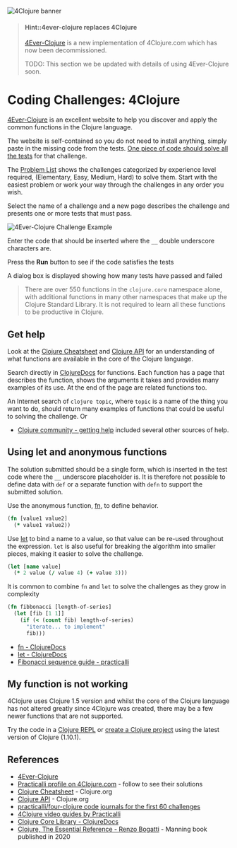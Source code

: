 ![4Clojure banner](https://raw.githubusercontent.com/practicalli/graphic-design/live/banners/4clojure-banner.png)

> #### Hint::4ever-clojure replaces 4Clojure
> [4Ever-Clojure](https://4clojure.oxal.org/) is a new implementation of 4Clojure.com which has now been decommissioned.
>
> TODO: This section we be updated with details of using 4Ever-Clojure soon.


# Coding Challenges: 4Clojure
[4Ever-Clojure](https://4clojure.oxal.org/) is an excellent website to help you discover and apply the common functions in the Clojure language.

The website is self-contained so you do not need to install anything, simply paste in the missing code from the tests.  [One piece of code should solve all the tests](#using-let-and-anonymous-functions) for that challenge.

The [Problem List](https://4clojure.oxal.org/) shows the challenges categorized by experience level required, (Elementary, Easy, Medium, Hard) to solve them.  Start with the easiest problem or work your way through the challenges in any order you wish.

Select the name of a challenge and a new page describes the challenge and presents one or more tests that must pass.

![4Ever-Clojure Challenge Example](/images/4ever-clojure-challenge-example.png)

Enter the code that should be inserted where the `__` double underscore characters are.

Press the **Run** button to see if the code satisfies the tests

A dialog box is displayed showing how many tests have passed and failed


> There are over 550 functions in the `clojure.core` namespace alone, with additional functions in many other namespaces that make up the Clojure Standard Library.  It is not required to learn all these functions to be productive in Clojure.

<!-- ## Before you start -->
<!-- Create a free account to be able to track your progress through the challenges. -->

<!-- Login to your account and visit the [Top 100 users](http://www.4clojure.com/users).  Select the Following tick-box next to a number of the top users.  Once a challenge is solved you will be able to see the solutions of those users you follow. -->

<!-- Alternatively, visit a specific user profile, e.g. [practicalli](www.4clojure.com/user/practicalli), and click follow so you can see their solutions. -->

<!-- ![Clojure code challenges - 4clojure.com top users](/images/clojure-code-challenges-4clojure-top-users.png) -->


## Get help
Look at the [Clojure Cheatsheet](https://clojure.org/api/cheatsheet) and [Clojure API](https://clojure.org/api/) for an understanding of what functions are available in the core of the Clojure language.

Search directly in [ClojureDocs](https://clojuredocs.org/core-library) for functions.  Each function has a page that describes the function, shows the arguments it takes and provides many examples of its use.  At the end of the page are related functions too.


An Internet search of `clojure topic`, where `topic` is a name of the thing you want to do, should return many examples of functions that could be useful to solving the challenge.  Or

* [Clojure community - getting help](https://practicalli.github.io/blog/posts/cloure-community-getting-help/) included several other sources of help.


## Using let and anonymous functions
The solution submitted should be a single form, which is inserted in the test code where the `__` underscore placeholder is.  It is therefore not possible to define data with `def` or a separate function with `defn` to support the submitted solution.

Use the anonymous function, [fn](), to define behavior.

```clojure
(fn [value1 value2]
  (* value1 value2))
```

Use [let](https://clojuredocs.org/clojure.core/let) to bind a name to a value, so that value can be re-used throughout the expression.  `let` is also useful for breaking the algorithm into smaller pieces, making it easier to solve the challenge.

```clojure
(let [name value]
  (* 2 value (/ value 4) (+ value 3)))
```

It is common to combine `fn` and `let` to solve the challenges as they grow in complexity

```clojure
(fn fibbonacci [length-of-series]
  (let [fib [1 1]]
    (if (< (count fib) length-of-series)
      "iterate... to implement"
      fib)))
```

* [fn - ClojureDocs](https://clojuredocs.org/clojure.core/fn)
* [let - ClojureDocs](https://clojuredocs.org/clojure.core/let)
* [Fibonacci sequence guide - practicalli](https://github.com/practicalli/four-clojure/blob/master/src/four_clojure/026_fibonacci_sequence.clj)


## My function is not working
4Clojure uses Clojure 1.5 version and whilst the core of the Clojure language has not altered greatly since 4Clojure was created, there may be a few newer functions that are not supported.

Try the code in a [Clojure REPL](/clojure-cli/rebel-repl/) or [create a Clojure project](/clojure-cli/create-projects.md) using the latest version of Clojure (1.10.1).


## References
* [4Ever-Clojure](https://4clojure.oxal.com/)
* [Practicalli profile on 4Clojure.com](http://www.4clojure.com/user/practicalli) - follow to see their solutions
* [Clojure Cheatsheet](https://clojure.org/api/cheatsheet) - Clojure.org
* [Clojure API](https://clojure.github.io/clojure/) - Clojure.org
* [practicalli/four-clojure code journals for the first 60 challenges](https://github.com/practicalli/four-clojure/)
* [4Clojure video guides by Practicalli](https://www.youtube.com/playlist?list=PLpr9V-R8ZxiDB_KGrbliCsCUrmcBvdW16)
* [Clojure Core Library - ClojureDocs](https://clojuredocs.org/core-library)
* [Clojure, The Essential Reference - Renzo Bogatti](https://www.manning.com/books/clojure-the-essential-reference) - Manning book published in 2020
